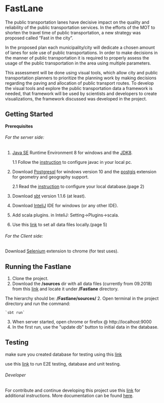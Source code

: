 # FastLane

The public transportation lanes have decisive impact on the quality and reliability of the public transportation services. In the efforts of the MOT to shorten the travel time of public transportation, a new strategy was proposed called “Fast in the city”.

In the proposed plan each municipality/city will dedicate a chosen amount of lanes for sole use of public transportations.
In order to make decisions in the manner of public transportation it is required to properly assess the usage of the public transportation in the area using multiple parameters.

This assessment will be done using visual tools, which allow city and public transportation planners to prioritize the planning work by making decisions regarding the paving and allocation of public transport routes.
To develop the visual tools and explore the public transportation data a framework is needed, that framework will be used by scientists and developers to create visualizations, the framework discussed was developed in the project.



## Getting Started

**Prerequisites**

###### For the server side:
1. [Java SE](https://www.java.com/en/download/win10.jsp) Runtime Environment 8 for windows and the [JDK8](https://drive.google.com/drive/folders/1kpbvSaR9eJKoZfy6KuDWRlXg0ULpYqTM).

   1.1 Follow the [instruction](https://www.guru99.com/install-java.html) to configure javac in your local pc.
2. Download [Postgresql](https://drive.google.com/drive/folders/1kpbvSaR9eJKoZfy6KuDWRlXg0ULpYqTM) for windows version 10 and the [postgis](https://drive.google.com/drive/folders/1kpbvSaR9eJKoZfy6KuDWRlXg0ULpYqTM) extension for geometry and geography support.
   
   2.1 Read the [instruction](https://docs.google.com/document/d/1LxIxe7lPR3rUdYqwPwxIuVzXn6O_SIxkgjjq9KPquQs/edit#) to configure your     local database.(page 2)
3. Download [sbt]( https://www.scala-sbt.org/download.html) version 1.1.6 (at least).
4. Download [InteliJ]( https://www.jetbrains.com/idea/download/#section=windows) IDE for windows (or any other IDE).
5. Add scala plugins. in InteliJ: Setting->Plugins->scala.
6. Use this [link](https://docs.google.com/document/d/1LxIxe7lPR3rUdYqwPwxIuVzXn6O_SIxkgjjq9KPquQs/edit#) to set all data files locally.(page 5) 

###### For the Client side:
Download [Selenium](https://chrome.google.com/webstore/detail/selenium-ide/mooikfkahbdckldjjndioackbalphokd?hl=en) extension to chrome (for test uses).

## Running the Fastlane 

1. Clone the project.
2. Download the **/sources** dir with all data files (currently from 09.2018) from this [link](https://drive.google.com/drive/folders/1CdKK3rMkpIArQspheQd4xF6Omy8ZdWJT) and locate it under **/Fastlane** directory.

The hierarchy should be:
**/Fastlane/sources/**
2. Open terminal in the project directory and run the command:

    `sbt run`
 
3. When server started, open chrome or firefox @ http://localhost:9000
4. In the first run, use the "update db" button to initial data in the database. 

## Testing

make sure you created database for testing using this [link](https://docs.google.com/document/d/1LxIxe7lPR3rUdYqwPwxIuVzXn6O_SIxkgjjq9KPquQs/edit)

use this [link](https://docs.google.com/document/d/1i9PuP6IPbM7SjClE43RJl3bM79P2j55hoY1tYSJaHPY/edit) to run E2E testing, database and unit testing.

###### Developer
For contribute and continue developing this project use this [link](https://docs.google.com/document/d/1SgVN07NYaXglP2BD7qzGTVCMvkpHeGWV/edit#) for additional instructions. 
More documentation can be found [here](https://drive.google.com/drive/folders/11rVF2LPh-_DzSAQzox4Z1606Vy8Ijhts?usp=sharing).

